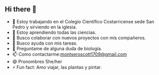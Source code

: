 ## Hi there 👋
- 🔭 Estoy trabajando en el Colegio Científico Costarricense sede San Pedro y sirviendo en la iglesia.
- 🌱 Estoy aprendiendo todas las ciencias.
- 👯 Busco colaborar con nuevos proyectos con mis compañeros.
- 🤔 Busco ayuda con mis tareas.
- 💬 Preguntame de alguna duda de biología.
- 📫 Como contactarme:montseroscott1709@gmail.com
- 😄 Pronombres She/her
- ⚡ Fun fact: Amo viajar, las plantas y pintar.
